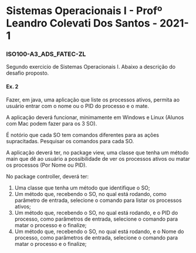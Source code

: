 # Sistemas Operacionais I - Profº Leandro Colevati Dos Santos - 2021-1

### ISO100-A3_ADS_FATEC-ZL

Segundo exercicio de Sistemas Operacionais I. Abaixo a descrição do desafio proposto.

#### Ex. 2

Fazer, em java, uma aplicação que liste os processos ativos, permita ao usuário entrar com o nome ou o PID do processo e o mate.

A aplicação deverá funcionar, minimamente em Windows e Linux (Alunos com Mac podem fazer para os 3 SO).

É notório que cada SO tem comandos diferentes para as ações supracitadas. Pesquisar os comandos para cada SO.

A aplicação deverá ter, no package view, uma classe que tenha um método main que dê ao usuário a possibilidade de ver os processos ativos ou matar
os processos (Por Nome ou PID).

No package controller, deverá ter:
1. Uma classe que tenha um método que identifique o SO;
2. Um método que, recebendo o SO, no qual está rodando, como parâmetro de entrada, selecione o comando para listar os processos ativos;
3. Um método que, recebendo o SO, no qual está rodando, e o PID do processo, como parâmetros de entrada, selecione o comando para matar o processo e o finalize;
4. Um método que, recebendo o SO, no qual está rodando, e o Nome do processo, como parâmetros de entrada, selecione o comando para matar o processo e o finalize;
